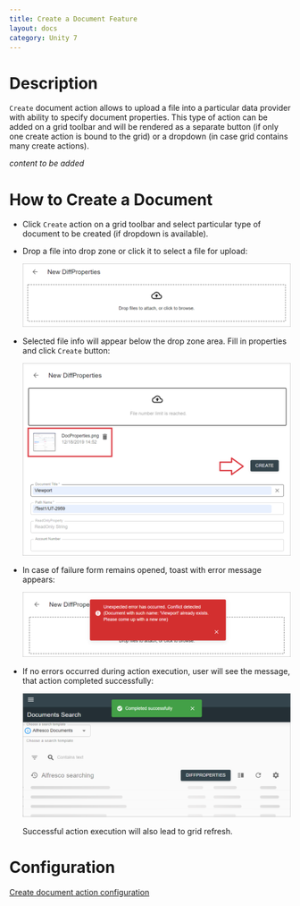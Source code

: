 ```yaml
---
title: Create a Document Feature
layout: docs
category: Unity 7
---
```

# Description

`Create` document action allows to upload a file into a particular data provider with ability to specify
document properties. This type of action can be added on a grid toolbar and will be rendered as a separate button
(if only one create action is bound to the grid) or a dropdown (in case grid contains many create actions).

*content to be added*

# How to Create a Document

- Click `Create` action on a grid toolbar and select particular type of document to be created (if dropdown is
available).

- Drop a file into drop zone or click it to select a file for upload:

    ![Create document form before file is selected](create-document/images/create-document-empty-form.png)

- Selected file info will appear below the drop zone area. Fill in properties and click `Create` button:

    ![Create document form with filled properties](create-document/images/create-document-form.png)

- In case of failure form remains opened, toast with error message appears:

    ![Create action failure](create-document/images/create-document-error.png)

- If no errors occurred during action execution, user will see the message, that action completed successfully:

    ![Successfully completed create action](create-document/images/create-document-success.png)

    Successful action execution will also lead to grid refresh.

# Configuration

[Create document action configuration](../../configuration/actions/create-document)

